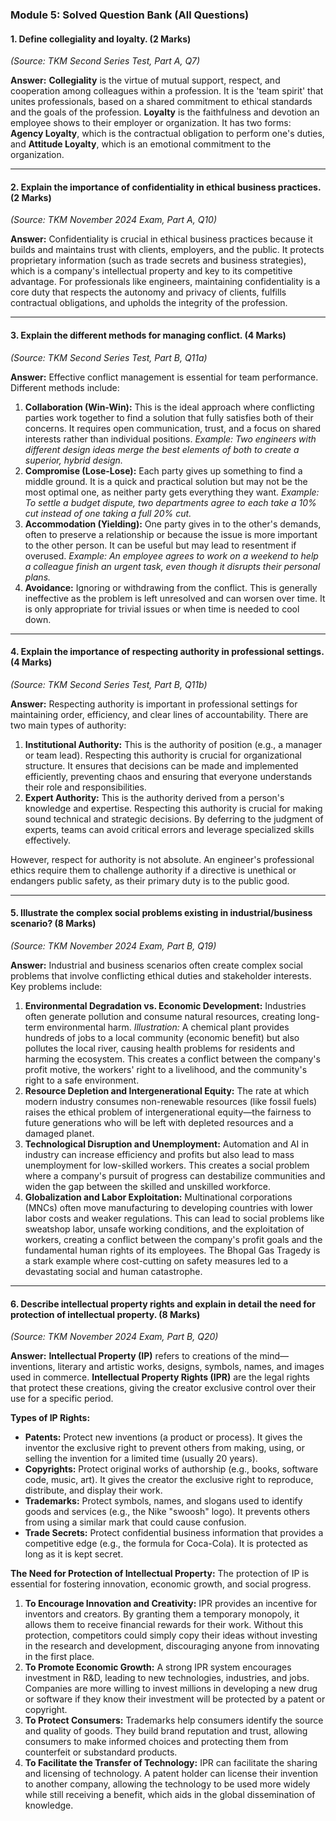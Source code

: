 
### Module 5: Solved Question Bank (All Questions)

#### **1. Define collegiality and loyalty.** (2 Marks)
*(Source: TKM Second Series Test, Part A, Q7)*

**Answer:**
**Collegiality** is the virtue of mutual support, respect, and cooperation among colleagues within a profession. It is the 'team spirit' that unites professionals, based on a shared commitment to ethical standards and the goals of the profession.
**Loyalty** is the faithfulness and devotion an employee shows to their employer or organization. It has two forms: **Agency Loyalty**, which is the contractual obligation to perform one's duties, and **Attitude Loyalty**, which is an emotional commitment to the organization.

---

#### **2. Explain the importance of confidentiality in ethical business practices.** (2 Marks)
*(Source: TKM November 2024 Exam, Part A, Q10)*

**Answer:**
Confidentiality is crucial in ethical business practices because it builds and maintains trust with clients, employers, and the public. It protects proprietary information (such as trade secrets and business strategies), which is a company's intellectual property and key to its competitive advantage. For professionals like engineers, maintaining confidentiality is a core duty that respects the autonomy and privacy of clients, fulfills contractual obligations, and upholds the integrity of the profession.

---

#### **3. Explain the different methods for managing conflict.** (4 Marks)
*(Source: TKM Second Series Test, Part B, Q11a)*

**Answer:**
Effective conflict management is essential for team performance. Different methods include:

1.  **Collaboration (Win-Win):** This is the ideal approach where conflicting parties work together to find a solution that fully satisfies both of their concerns. It requires open communication, trust, and a focus on shared interests rather than individual positions. *Example: Two engineers with different design ideas merge the best elements of both to create a superior, hybrid design.*
2.  **Compromise (Lose-Lose):** Each party gives up something to find a middle ground. It is a quick and practical solution but may not be the most optimal one, as neither party gets everything they want. *Example: To settle a budget dispute, two departments agree to each take a 10% cut instead of one taking a full 20% cut.*
3.  **Accommodation (Yielding):** One party gives in to the other's demands, often to preserve a relationship or because the issue is more important to the other person. It can be useful but may lead to resentment if overused. *Example: An employee agrees to work on a weekend to help a colleague finish an urgent task, even though it disrupts their personal plans.*
4.  **Avoidance:** Ignoring or withdrawing from the conflict. This is generally ineffective as the problem is left unresolved and can worsen over time. It is only appropriate for trivial issues or when time is needed to cool down.

---

#### **4. Explain the importance of respecting authority in professional settings.** (4 Marks)
*(Source: TKM Second Series Test, Part B, Q11b)*

**Answer:**
Respecting authority is important in professional settings for maintaining order, efficiency, and clear lines of accountability. There are two main types of authority:

1.  **Institutional Authority:** This is the authority of position (e.g., a manager or team lead). Respecting this authority is crucial for organizational structure. It ensures that decisions can be made and implemented efficiently, preventing chaos and ensuring that everyone understands their role and responsibilities.
2.  **Expert Authority:** This is the authority derived from a person's knowledge and expertise. Respecting this authority is crucial for making sound technical and strategic decisions. By deferring to the judgment of experts, teams can avoid critical errors and leverage specialized skills effectively.

However, respect for authority is not absolute. An engineer's professional ethics require them to challenge authority if a directive is unethical or endangers public safety, as their primary duty is to the public good.

---

#### **5. Illustrate the complex social problems existing in industrial/business scenario?** (8 Marks)
*(Source: TKM November 2024 Exam, Part B, Q19)*

**Answer:**
Industrial and business scenarios often create complex social problems that involve conflicting ethical duties and stakeholder interests. Key problems include:

1.  **Environmental Degradation vs. Economic Development:** Industries often generate pollution and consume natural resources, creating long-term environmental harm. *Illustration:* A chemical plant provides hundreds of jobs to a local community (economic benefit) but also pollutes the local river, causing health problems for residents and harming the ecosystem. This creates a conflict between the company's profit motive, the workers' right to a livelihood, and the community's right to a safe environment.
2.  **Resource Depletion and Intergenerational Equity:** The rate at which modern industry consumes non-renewable resources (like fossil fuels) raises the ethical problem of intergenerational equity—the fairness to future generations who will be left with depleted resources and a damaged planet.
3.  **Technological Disruption and Unemployment:** Automation and AI in industry can increase efficiency and profits but also lead to mass unemployment for low-skilled workers. This creates a social problem where a company's pursuit of progress can destabilize communities and widen the gap between the skilled and unskilled workforce.
4.  **Globalization and Labor Exploitation:** Multinational corporations (MNCs) often move manufacturing to developing countries with lower labor costs and weaker regulations. This can lead to social problems like sweatshop labor, unsafe working conditions, and the exploitation of workers, creating a conflict between the company's profit goals and the fundamental human rights of its employees. The Bhopal Gas Tragedy is a stark example where cost-cutting on safety measures led to a devastating social and human catastrophe.

---

#### **6. Describe intellectual property rights and explain in detail the need for protection of intellectual property.** (8 Marks)
*(Source: TKM November 2024 Exam, Part B, Q20)*

**Answer:**
**Intellectual Property (IP)** refers to creations of the mind—inventions, literary and artistic works, designs, symbols, names, and images used in commerce. **Intellectual Property Rights (IPR)** are the legal rights that protect these creations, giving the creator exclusive control over their use for a specific period.

**Types of IP Rights:**
*   **Patents:** Protect new inventions (a product or process). It gives the inventor the exclusive right to prevent others from making, using, or selling the invention for a limited time (usually 20 years).
*   **Copyrights:** Protect original works of authorship (e.g., books, software code, music, art). It gives the creator the exclusive right to reproduce, distribute, and display their work.
*   **Trademarks:** Protect symbols, names, and slogans used to identify goods and services (e.g., the Nike "swoosh" logo). It prevents others from using a similar mark that could cause confusion.
*   **Trade Secrets:** Protect confidential business information that provides a competitive edge (e.g., the formula for Coca-Cola). It is protected as long as it is kept secret.

**The Need for Protection of Intellectual Property:**
The protection of IP is essential for fostering innovation, economic growth, and social progress.

1.  **To Encourage Innovation and Creativity:** IPR provides an incentive for inventors and creators. By granting them a temporary monopoly, it allows them to receive financial rewards for their work. Without this protection, competitors could simply copy their ideas without investing in the research and development, discouraging anyone from innovating in the first place.
2.  **To Promote Economic Growth:** A strong IPR system encourages investment in R&D, leading to new technologies, industries, and jobs. Companies are more willing to invest millions in developing a new drug or software if they know their investment will be protected by a patent or copyright.
3.  **To Protect Consumers:** Trademarks help consumers identify the source and quality of goods. They build brand reputation and trust, allowing consumers to make informed choices and protecting them from counterfeit or substandard products.
4.  **To Facilitate the Transfer of Technology:** IPR can facilitate the sharing and licensing of technology. A patent holder can license their invention to another company, allowing the technology to be used more widely while still receiving a benefit, which aids in the global dissemination of knowledge.
